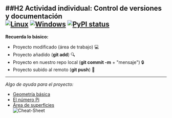##H2 Actividad individual: Control de versiones y documentación\
[![Linux](https://svgshare.com/i/Zhy.svg)](https://svgshare.com/i/Zhy.svg)
[![Windows](https://svgshare.com/i/ZhY.svg)](https://svgshare.com/i/ZhY.svg)
[![PyPI status](https://img.shields.io/pypi/status/ansicolortags.svg)](https://pypi.python.org/pypi/ansicolortags/)
---
**Recuerda lo básico:**
- Proyecto modificado (área de trabajo) :computer:
- Proyecto añadido (**git add**) :mag:
- Proyecto en nuestro repo local (**git commit -m** + "mensaje") :lock:
- Proyecto subido al remoto (**git push**) :floppy_disk:
---
*Algo de ayuda para el proyecto:*
- [Geometría básica](https://es.wikipedia.org/wiki/Geometr%C3%ADa)
- [El número Pi](https://es.wikipedia.org/wiki/N%C3%BAmero_%CF%80)
- [Área de superficies](https://es.wikipedia.org/wiki/%C3%81rea#%C3%81rea_de_superficies_curvas)
\
![Cheat-Sheet](https://content.gnoss.ws/imagenes/Usuarios/ImagenesCKEditor/e39dea24-3293-4ccc-971a-48f63fc6c932/da4eb623-01e3-4fa6-99f4-ca92e51278de.jpg)
